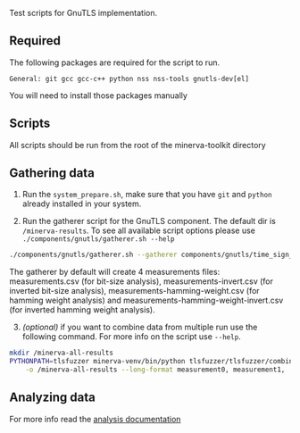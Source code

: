 Test scripts for GnuTLS implementation.

## Required

The following packages are required for the script to run.

    General: git gcc gcc-c++ python nss nss-tools gnutls-dev[el]

You will need to install those packages manually

## Scripts

All scripts should be run from the root of the minerva-toolkit directory

## Gathering data

1) Run the `system_prepare.sh`, make sure that you have `git` and `python`
already installed in your system.

2) Run the gatherer script for the GnuTLS component. The default dir is
`/minerva-results`. To see all available script options please use
`./components/gnutls/gatherer.sh --help`

```bash
./components/gnutls/gatherer.sh --gatherer components/gnutls/time_sign_gnutls.c
```

The gatherer by default will create 4 measurements files: measurements.csv
(for bit-size analysis), measurements-invert.csv (for inverted
bit-size analysis), measurements-hamming-weight.csv (for hamming weight
analysis) and measurements-hamming-weight-invert.csv (for inverted hamming
weight analysis).

3) *(optional)* if you want to combine data from multiple run use the following
command. For more info on the script use `--help`.

```bash
mkdir /minerva-all-results
PYTHONPATH=tlsfuzzer minerva-venv/bin/python tlsfuzzer/tlsfuzzer/combine.py \
    -o /minerva-all-results --long-format measurement0, measurement1, ...
```

## Analyzing data

For more info read the
[analysis documentation](https://github.com/GeorgePantelakis/minerva-toolkit/blob/main/docs/Analysis.md)
